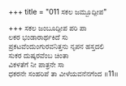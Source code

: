 +++
title = "011 ಸಕಲ ಜಮ್ಬೂದ್ಪೀಪ"

+++
ಸಕಲ ಜಂಬೂದ್ಪೀಪ ಪರಿ ಪಾ  
ಲಕರ ಭಂಡಾರಾರ್ಥಕಿದೆ ಸು  
ಪ್ರಕಟವೆಂದುಂಗುರವನಿತ್ತನು ನೃಪನ ಹಸ್ತದಲಿ  
ಸುಕರ ದುಷ್ಕರವೆಂಬ ಚಿಂತಾ  
ವಿಕಳತೆಗೆ ನೀ ಪಾತ್ರನೇ ಸಾ  
ಧಕರನೇ ಸಂಹರಿಪೆ ತಾ ವೀಳೆಯವನೆನಗೆಂದ     ॥11॥